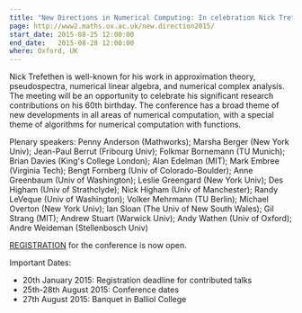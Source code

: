 ```yaml
---
title: "New Directions in Numerical Computing: In celebration Nick Trefethen's 60th birthday"
page: http://www2.maths.ox.ac.uk/new.direction2015/
start_date: 2015-08-25 12:00:00
end_date:   2015-08-28 12:00:00
where: Oxford, UK
---
```


Nick Trefethen is well-known for his work in approximation theory,
pseudospectra, numerical linear algebra, and numerical complex
analysis. The meeting will be an opportunity to celebrate his
significant research contributions on his 60th birthday. The
conference has a broad theme of new developments in all areas of
numerical computation, with a special theme of algorithms for
numerical computation with functions.

Plenary speakers: Penny Anderson (Mathworks); Marsha Berger (New York
Univ); Jean-Paul Berrut (Fribourg Univ); Folkmar Bornemann (TU
Munich); Brian Davies (King's College London); Alan Edelman (MIT);
Mark Embree (Virginia Tech); Bengt Fornberg (Univ of
Colorado-Boulder); Anne Greenbaum (Univ of Washington); Leslie
Greengard (New York Univ); Des Higham (Univ of Strathclyde); Nick
Higham (Univ of Manchester); Randy LeVeque (Univ of Washington);
Volker Mehrmann (TU Berlin); Michael Overton (New York Univ); Ian
Sloan (The Univ of New South Wales); Gil Strang (MIT); Andrew Stuart
(Warwick Univ); Andy Wathen (Univ of Oxford); Andre Weideman
(Stellenbosch Univ)

[REGISTRATION](http://www2.maths.ox.ac.uk/new.direction2015/Registration/)
for the conference is now open.

Important Dates:

 - 20th January 2015: Registration deadline for contributed talks
 - 25th-28th August 2015: Conference dates
 - 27th August 2015: Banquet in Balliol College

